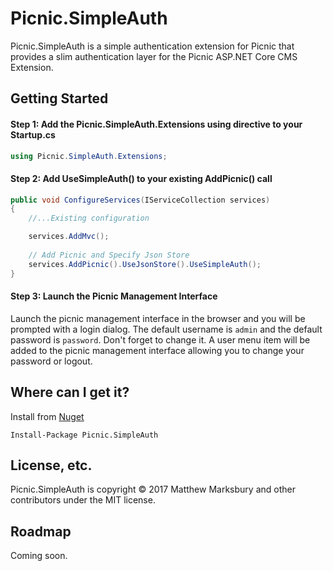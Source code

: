 # Picnic.SimpleAuth
Picnic.SimpleAuth is a simple authentication extension for Picnic that provides a slim authentication layer for the Picnic ASP.NET Core CMS Extension.  

## Getting Started

#### Step 1: Add the Picnic.SimpleAuth.Extensions using directive to your Startup.cs
```csharp
using Picnic.SimpleAuth.Extensions;
```

#### Step 2: Add UseSimpleAuth() to your existing AddPicnic() call
```csharp
public void ConfigureServices(IServiceCollection services)
{            
    //...Existing configuration

    services.AddMvc();
    
    // Add Picnic and Specify Json Store
    services.AddPicnic().UseJsonStore().UseSimpleAuth();
}
```

#### Step 3: Launch the Picnic Management Interface

Launch the picnic management interface in the browser and you will be prompted with a login dialog.
The default username is ```admin``` and the default password is ```password```.  Don't forget to change it.  A user menu item will be added to the picnic management interface allowing you to change your password or logout. 

## Where can I get it?
Install from [Nuget](https://www.nuget.org/packages/Picnic.SimpleAuth/) 
```
Install-Package Picnic.SimpleAuth
```

## License, etc.
Picnic.SimpleAuth is copyright © 2017 Matthew Marksbury and other contributors under the MIT license.


## Roadmap
Coming soon.
